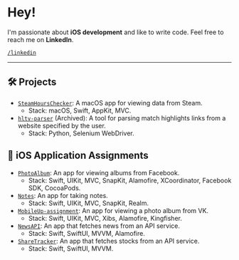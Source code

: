# Hey!

I'm  passionate about **iOS development** and like to write code. Feel free to reach me on **LinkedIn**.

[`/linkedin`](https://www.linkedin.com/in/erkhaan/)

___

## 🛠️ Projects
- [`SteamHoursChecker`](https://github.com/erkhaan/SteamHoursChecker): A macOS app for viewing data from Steam.
  - Stack: macOS, Swift, AppKit, MVC.
- [`hltv-parser`](https://github.com/erkhaan/hltv-parser) (Archived): A tool for parsing match highlights links from a website specified by the user.
  - Stack: Python, Selenium WebDriver.

## 🔖 iOS Application Assignments
- [`PhotoAlbum`](https://github.com/erkhaan/PhotoAlbum): An app for viewing albums from Facebook.
  - Stack: Swift, UIKit, MVC, SnapKit, Alamofire, XCoordinator, Facebook SDK, CocoaPods.
- [`Notes`](https://github.com/erkhaan/Notes): An app for taking notes.
  - Stack: Swift, UIKit, MVC, SnapKit, Realm.
- [`MobileUp-assignment`](https://github.com/erkhaan/MobileUp-assignment): An app for viewing a photo album from VK.
  - Stack: Swift, UIKit, MVC, Xibs, Alamofire, Kingfisher.
- [`NewsAPI`](https://github.com/erkhaan/NewsAPI-assignment): An app that fetches news from an API service.
  - Stack: Swift, SwiftUI, MVVM, Alamofire.
- [`ShareTracker`](https://github.com/erkhaan/ShareTracker): An app that fetches stocks from an API service.
  - Stack: Swift, SwiftUI, MVVM.


